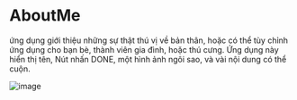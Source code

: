 AboutMe
==================================

ứng dụng giới thiệu những sự thật thú vị về bản thân, hoặc có thể tùy chỉnh ứng dụng cho bạn bè, thành viên gia đình, hoặc thú cưng. Ứng dụng này hiển thị tên, Nút nhấn DONE, một hình ảnh ngôi sao, và vài nội dung có thể cuộn.

![image](https://user-images.githubusercontent.com/44778421/115780620-95bc9580-a3e3-11eb-817d-769c4af6e9b2.png)
